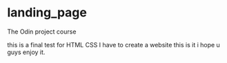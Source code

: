 # landing_page

The Odin project course

this is a final test for HTML CSS 
I have to create a website this is it i hope u guys enjoy it.
